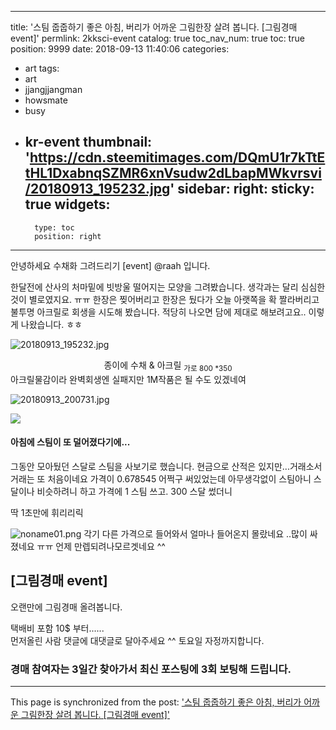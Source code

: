 
---
title: '스팀 줍줍하기 좋은 아침, 버리가 어까운 그림한장 살려 봅니다. [그림경매 event]'
permlink: 2kksci-event
catalog: true
toc_nav_num: true
toc: true
position: 9999
date: 2018-09-13 11:40:06
categories:
- art
tags:
- art
- jjangjjangman
- howsmate
- busy
- kr-event
thumbnail: 'https://cdn.steemitimages.com/DQmU1r7kTtEtHL1DxabnqSZMR6xnVsudw2dLbapMWkvrsvi/20180913_195232.jpg'
sidebar:
    right:
        sticky: true
widgets:
    -
        type: toc
        position: right
---


안녕하세요 수채화 그려드리기 [event] @raah 입니다. 

한달전에 산사의 처마밑에 빗방울 떨어지는 모양을 그려봤습니다. 
생각과는 달리 심심한 것이 별로였지요. ㅠㅠ 한장은 찢어버리고 한장은 뒀다가
오늘 아랫쪽을 확 짤라버리고 불투명 아크릴로 회생을 시도해 봤습니다. 
적당히 나오면 담에 제대로 해보려고요..
이렇게 나왔습니다.  ㅎㅎ

![20180913_195232.jpg](https://cdn.steemitimages.com/DQmU1r7kTtEtHL1DxabnqSZMR6xnVsudw2dLbapMWkvrsvi/20180913_195232.jpg)
<center>종이에 수채 & 아크릴
<sub>가로 800 *350</sub></center>
아크릴물감이라 완벽회생엔 실패지만 1M작품은 될 수도 있겠네여 

![20180913_200731.jpg](https://cdn.steemitimages.com/DQmRoTB7rDEGwJtBvNXh4yN8uVhDberpFD5abZf5rkTk8KK/20180913_200731.jpg)

![](https://cdn.steemitimages.com/DQmcga52wV8rzYM8a9EjtNtgLcDqh3eAzacc1H8HfZ6eP5T/image.png)


#### 아침에 스팀이 또 덜어졌다기에...
그동안 모아뒀던 스달로 스팀을 사보기로 했습니다. 
현금으로 산적은 있지만...거래소서 거래는 또 처음이네요
가격이 0.678545 어쩍구 써있었는데  아무생각없이 스팀아니 스달이나 비슷하려니 하고
가격에 1 스팀 쓰고.   300 스달 썼더니

딱 1초만에 휘리리릭  

![noname01.png](https://cdn.steemitimages.com/DQmYTnY45rzWnvjHrgwA2TwKNRe2qFW96tDGz29uR9GdDEh/noname01.png)
각기 다른 가격으로 들어와서 얼마나  들어온지 몰랐네요 ..많이 싸졌네요 ㅠㅠ
언제 만렙되려나모르겟네요 ^^

## [그림경매 event]
오랜만에 그림경매 올려봅니다. 

택배비 포함 10$ 부터......  
먼저올린 사람 댓글에 대댓글로 달아주세요 ^^
토요일 자정까지합니다. 

### 경매 참여자는 3일간 찾아가서 최신 포스팅에 3회 보팅해 드립니다.

- - -

This page is synchronized from the post: ['스팀 줍줍하기 좋은 아침, 버리가 어까운 그림한장 살려 봅니다. [그림경매 event]'](https://steemit.com/@raah/2kksci-event)
